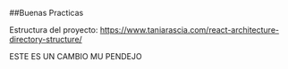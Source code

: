 ##Buenas Practicas 

Estructura del proyecto:  https://www.taniarascia.com/react-architecture-directory-structure/


ESTE ES UN CAMBIO MU PENDEJO